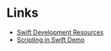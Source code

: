 # Links

* [Swift Development Resources](https://developer.apple.com/swift/resources/)
* [Scripting in Swift Demo](https://github.com/jlehikoinen/ScriptingInSwiftDemo)
